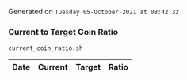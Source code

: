 Generated on `Tuesday 05-October-2021 at 08:42:32`

### Current to Target Coin Ratio
`current_coin_ratio.sh`

Date|Current|Target|Ratio
---|---|---|---
